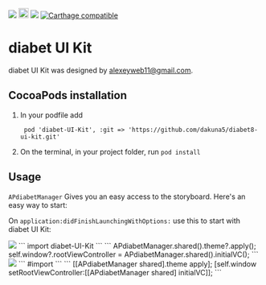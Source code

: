 <a href="https://tldrlegal.com/license/mit-license" target="_blank"><img src="https://img.shields.io/apm/l/vim-mode.svg?maxAge=2592000"></a>
<a href="http://www.animaapp.com" target="_blank"><img src="http://animaapp.s3.amazonaws.com/github/ExportCode/code_byanima.png" height="20"></a>
<img src="https://img.shields.io/badge/language-Swift-orange.svg">
[![Carthage compatible](https://img.shields.io/badge/Carthage-compatible-4BC51D.svg?style=flat)](https://github.com/Carthage/Carthage)

# diabet UI Kit

diabet UI Kit was designed by alexeyweb11@gmail.com.


## CocoaPods installation

1. In your podfile add

   ``` pod 'diabet-UI-Kit', :git => 'https://github.com/dakuna5/diabet8-ui-kit.git'```
2. On the terminal, in your project folder, run ```pod install```



## Usage

`APdiabetManager` Gives you an easy access to the storyboard.
Here's an easy way to start:

On `application:didFinishLaunchingWithOptions:` use this to start with diabet UI Kit:

<img src="https://img.shields.io/badge/language-Swift-orange.svg">
```
import diabet-UI-Kit
```
```
   APdiabetManager.shared().theme?.apply();
   self.window?.rootViewController = APdiabetManager.shared().initialVC();
```
<img src="https://img.shields.io/badge/language-Obj--C-blue.svg">
```
#import <diabet-UI-Kit/APdiabetManager.h>
```
```
   [[APdiabetManager shared].theme apply];
   [self.window setRootViewController:[[APdiabetManager shared] initialVC]];
```
